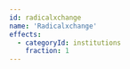 ```yaml
---
id: radicalxchange
name: 'Radicalxchange'
effects:
  - categoryId: institutions
    fraction: 1
---
```

